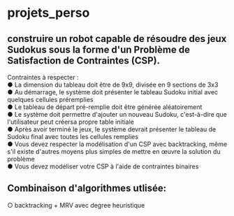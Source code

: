 # projets_perso
## construire un robot capable de résoudre des jeux Sudokus sous la forme d'un Problème de Satisfaction de Contraintes (CSP).
Contraintes à respecter :  
  ● La dimension du tableau doit être de 9x9, divisée en 9 sections de 3x3  
  ● Au démarrage, le système doit présenter le tableau Sudoku initial avec quelques cellules préremplies  
  ● Le tableau de départ pré-remplie doit être générée aléatoirement  
  ● Le système doit permettre d'ajouter un nouveau Sudoku, c'est-à-dire que l'utilisateur peut créersa propre table initiale  
  ● Après avoir terminé le jeux, le système devrait présenter le tableau de Sudoku final avec toutes les cellules remplies  
  ● Vous devez respecter la modélisation d'un CSP avec backtracking, même s'il existe d'autres moyens plus simples de mettre en œuvre la solution du problème  
  ● Vous devez modéliser votre CSP à l'aide de contraintes binaires  
## Combinaison d'algorithmes utlisée:  
○ backtracking + MRV avec degree heuristique

